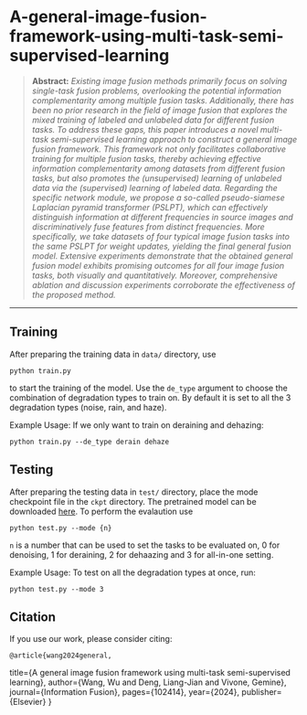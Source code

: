 # A-general-image-fusion-framework-using-multi-task-semi-supervised-learning
> **Abstract:** *Existing image fusion methods primarily focus on solving single-task fusion problems, overlooking the potential
information complementarity among multiple fusion tasks. Additionally, there has been no prior research in
the field of image fusion that explores the mixed training of labeled and unlabeled data for different fusion
tasks. To address these gaps, this paper introduces a novel multi-task semi-supervised learning approach to
construct a general image fusion framework. This framework not only facilitates collaborative training for
multiple fusion tasks, thereby achieving effective information complementarity among datasets from different
fusion tasks, but also promotes the (unsupervised) learning of unlabeled data via the (supervised) learning
of labeled data. Regarding the specific network module, we propose a so-called pseudo-siamese Laplacian
pyramid transformer (PSLPT), which can effectively distinguish information at different frequencies in source
images and discriminatively fuse features from distinct frequencies. More specifically, we take datasets of
four typical image fusion tasks into the same PSLPT for weight updates, yielding the final general fusion
model. Extensive experiments demonstrate that the obtained general fusion model exhibits promising outcomes
for all four image fusion tasks, both visually and quantitatively. Moreover, comprehensive ablation and
discussion experiments corroborate the effectiveness of the proposed method.* 
<hr />


## Training

After preparing the training data in ```data/``` directory, use 
```
python train.py
```
to start the training of the model. Use the ```de_type``` argument to choose the combination of degradation types to train on. By default it is set to all the 3 degradation types (noise, rain, and haze).

Example Usage: If we only want to train on deraining and dehazing:
```
python train.py --de_type derain dehaze
```

## Testing

After preparing the testing data in ```test/``` directory, place the mode checkpoint file in the ```ckpt``` directory. The pretrained model can be downloaded [here](https://drive.google.com/file/d/1wkw5QCQyM2msQOpV-PL2uag3QLs8jYFc/view?usp=sharing). To perform the evalaution use
```
python test.py --mode {n}
```
```n``` is a number that can be used to set the tasks to be evaluated on, 0 for denoising, 1 for deraining, 2 for dehaazing and 3 for all-in-one setting.

Example Usage: To test on all the degradation types at once, run:

```
python test.py --mode 3
```

## Citation
If you use our work, please consider citing:

    @article{wang2024general,
  title={A general image fusion framework using multi-task semi-supervised learning},
  author={Wang, Wu and Deng, Liang-Jian and Vivone, Gemine},
  journal={Information Fusion},
  pages={102414},
  year={2024},
  publisher={Elsevier}
}

